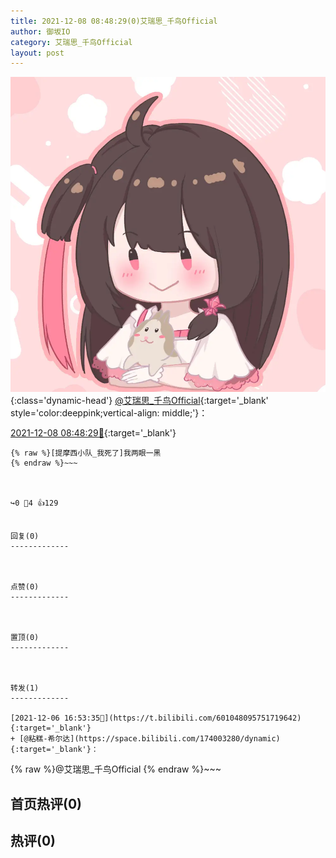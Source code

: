 ```yaml
---
title: 2021-12-08 08:48:29(0)艾瑞思_千鸟Official
author: 御坂IO
category: 艾瑞思_千鸟Official
layout: post
---
```


![img](/images/7e08840c56f251de28bdf766b647bd5fe9a5d50a.jpg){:class='dynamic-head'}
[@艾瑞思_千鸟Official](https://space.bilibili.com/1090010845/dynamic){:target='_blank' style='color:deeppink;vertical-align: middle;'}：

[2021-12-08 08:48:29🔗](https://t.bilibili.com/601665256783134693){:target='_blank'}

~~~
{% raw %}[提摩西小队_我死了]我两眼一黑
{% endraw %}~~~



↪️0 💬4 👍129


回复(0)
-------------



点赞(0)
-------------



置顶(0)
-------------



转发(1)
-------------

[2021-12-06 16:53:35🔗](https://t.bilibili.com/601048095751719642){:target='_blank'}
+ [@粘糕-希尔达](https://space.bilibili.com/174003280/dynamic){:target='_blank'}：
~~~
{% raw %}@艾瑞思_千鸟Official
{% endraw %}~~~






首页热评(0)
-------------



热评(0)
-------------



